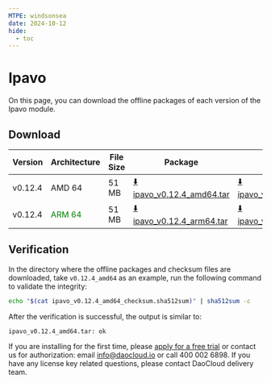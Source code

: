 ```yaml
---
MTPE: windsonsea
date: 2024-10-12
hide:
  - toc
---
```


# Ipavo

On this page, you can download the offline packages of each version of the Ipavo module.

## Download

| Version  | Architecture | File Size | Package     | Checksum File      | Update Date |
|----------|--------------|-----------|-------------|--------------------|-------------|
| v0.12.4 | AMD 64 | 51 MB | [:arrow_down: ipavo_v0.12.4_amd64.tar](https://qiniu-download-public.daocloud.io/DaoCloud_Enterprise/ipavo_v0.12.4_amd64.tar) | [:arrow_down: ipavo_v0.12.4_amd64_checksum.sha512sum](https://qiniu-download-public.daocloud.io/DaoCloud_Enterprise/ipavo_v0.12.4_amd64_checksum.sha512sum) | 2024-10-12 |
| v0.12.4 | <font color="green">ARM 64</font> | 51 MB | [:arrow_down: ipavo_v0.12.4_arm64.tar](https://qiniu-download-public.daocloud.io/DaoCloud_Enterprise/ipavo_v0.12.4_arm64.tar) | [:arrow_down: ipavo_v0.12.4_arm64_checksum.sha512sum](https://qiniu-download-public.daocloud.io/DaoCloud_Enterprise/ipavo_v0.12.4_arm64_checksum.sha512sum) | 2024-10-12 |

## Verification

In the directory where the offline packages and checksum files are downloaded,
take `v0.12.4_amd64` as an example, run the following command to validate the integrity:

```sh
echo "$(cat ipavo_v0.12.4_amd64_checksum.sha512sum)" | sha512sum -c
```

After the verification is successful, the output is similar to:

```none
ipavo_v0.12.4_amd64.tar: ok
```

If you are installing for the first time, please [apply for a free trial](../../dce/license0.md) or contact us for authorization: email info@daocloud.io or call 400 002 6898.
If you have any license key related questions, please contact DaoCloud delivery team.
